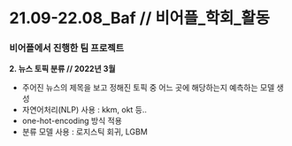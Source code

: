 # 21.09-22.08_Baf // 비어플_학회_활동
### 비어플에서 진행한 팀 프로젝트


**2. 뉴스 토픽 분류 // 2022년 3월**
 - 주어진 뉴스의 제목을 보고 정해진 토픽 중 어느 곳에 해당하는지 예측하는 모델 생성
 - 자연어처리(NLP) 사용 : kkm, okt 등..
 - one-hot-encoding 방식 적용
 - 분류 모델 사용 : 로지스틱 회귀, LGBM
